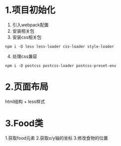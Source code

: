 # 1.项目初始化
1. 引入webpack配置
2. 安装相关包
3. 安装css相关包
```
npm i -D less less-loader css-loader style-loader
```
4. 处理css兼容
```
npm i -D postcss postcss-loader postcss-preset-env
```

# 2.页面布局
html结构 + less样式

# 3.Food类
1.获取food元素
2.获取x/y轴的坐标
3.修改食物的位置